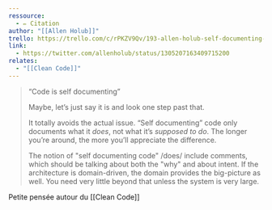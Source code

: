 ```yaml
---
ressource:
  - ✏️ Citation
author: "[[Allen Holub]]"
trello: https://trello.com/c/rPKZV9Qv/193-allen-holub-self-documenting-code
link:
  - https://twitter.com/allenholub/status/1305207163409715200
relates:
  - "[[Clean Code]]"
---
```

> “Code is self documenting”
> 
> Maybe, let’s just say it is and look one step past that.
> 
> It totally avoids the actual issue. “Self documenting” code only documents what it _does_, not what it’s _supposed to do_. The longer you’re around, the more you’ll appreciate the difference.
> 
> The notion of "self documenting code" /does/ include comments, which should be talking about both the "why" and about intent. If the architecture is domain-driven, the domain provides the big-picture as well. You need very little beyond that unless the system is very large.

Petite pensée autour du [[Clean Code]]